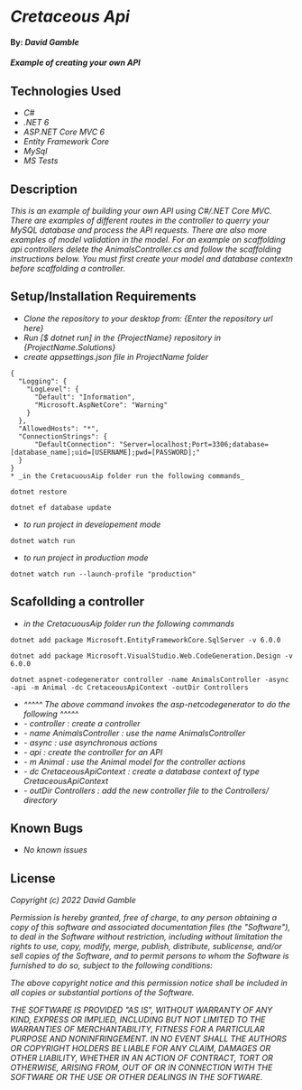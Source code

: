 # _Cretaceous Api_

#### By: _**David Gamble**_

#### _Example of creating your own API_

## Technologies Used

* _C#_
* _.NET 6_
* _ASP.NET Core MVC 6_
* _Entity Framework Core_
* _MySql_
* _MS Tests_

## Description

_This is an example of building your own API using C#/.NET Core MVC.  There are examples of different routes in the controller to querry your MySQL database and process the API requests.  There are also more examples of model validation in the model.  For an example on scaffolding api controllers delete the AnimalsController.cs and follow the scaffolding instructions below.  You must first create your model and database contextn before scaffolding a controller._

## Setup/Installation Requirements

* _Clone the repository to your desktop from: {Enter the repository url here}_
* _Run [$ dotnet run] in the {ProjectName} repository in {ProjectName.Solutions}_
* _create appsettings.json file in ProjectName folder_
```
{
  "Logging": {
    "LogLevel": {
      "Default": "Information",
      "Microsoft.AspNetCore": "Warning"
    }
  },
  "AllowedHosts": "*",
  "ConnectionStrings": {
      "DefaultConnection": "Server=localhost;Port=3306;database=[database_name];uid=[USERNAME];pwd=[PASSWORD];"
  }
}
* _in the CretacuousAip folder run the following commands_
```
```
dotnet restore
```
```
dotnet ef database update
```

* _to run project in developement mode_
```
dotnet watch run
```
* _to run project in production mode_
```
dotnet watch run --launch-profile "production"
```

## Scafollding a controller 

* _in the CretacuousAip folder run the following commands_
```
dotnet add package Microsoft.EntityFrameworkCore.SqlServer -v 6.0.0
```
```
dotnet add package Microsoft.VisualStudio.Web.CodeGeneration.Design -v 6.0.0
```
```
dotnet aspnet-codegenerator controller -name AnimalsController -async -api -m Animal -dc CretaceousApiContext -outDir Controllers
```
* _^^^^^ The above command invokes the asp-netcodegenerator to do the following ^^^^^_
* _- controller : create a controller_
* _- name AnimalsController : use the name AnimalsController_
* _- async : use asynchronous actions_
* _- api : create the controller for an API_
* _- m Animal : use the Animal model for the controller actions_
* _- dc CretaceousApiContext : create a database context of type CretaceousApiContext_
* _- outDir Controllers : add the new controller file to the Controllers/ directory_

## Known Bugs

* _No known issues_

## License

_Copyright (c) 2022 David Gamble_

_Permission is hereby granted, free of charge, to any person obtaining a copy of this software and associated documentation files (the "Software"), to deal in the Software without restriction, including without limitation the rights to use, copy, modify, merge, publish, distribute, sublicense, and/or sell copies of the Software, and to permit persons to whom the Software is furnished to do so, subject to the following conditions:_

_The above copyright notice and this permission notice shall be included in all copies or substantial portions of the Software._

_THE SOFTWARE IS PROVIDED "AS IS", WITHOUT WARRANTY OF ANY KIND, EXPRESS OR IMPLIED, INCLUDING BUT NOT LIMITED TO THE WARRANTIES OF MERCHANTABILITY, FITNESS FOR A PARTICULAR PURPOSE AND NONINFRINGEMENT. IN NO EVENT SHALL THE AUTHORS OR COPYRIGHT HOLDERS BE LIABLE FOR ANY CLAIM, DAMAGES OR OTHER LIABILITY, WHETHER IN AN ACTION OF CONTRACT, TORT OR OTHERWISE, ARISING FROM, OUT OF OR IN CONNECTION WITH THE SOFTWARE OR THE USE OR OTHER DEALINGS IN THE SOFTWARE._
